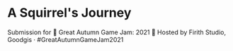 # A Squirrel's Journey
Submission for  🍁 Great Autumn Game Jam: 2021 🍄 Hosted by Firith Studio, Goodgis · #GreatAutumnGameJam2021

